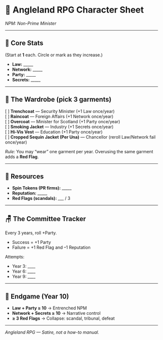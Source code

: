 # 📄 Angleland RPG Character Sheet  
*NPM: Non-Prime Minister*  

---

## 🧾 Core Stats  
(Start at **1** each. Circle or mark as they increase.)  

- **Law:** _____  
- **Network:** _____  
- **Party:** _____  
- **Secrets:** _____  

---

## 🧥 The Wardrobe (pick 3 garments)  

[ ] **Trenchcoat** — Security Minister (+1 Law once/year)  
[ ] **Raincoat** — Foreign Affairs (+1 Network once/year)  
[ ] **Overcoat** — Minister for Scotland (+1 Party once/year)  
[ ] **Smoking Jacket** — Industry (+1 Secrets once/year)  
[ ] **Hi-Vis Vest** — Education (+1 Party once/year)  
[ ] **Cropped Sequin Jacket (Per Una)** — Chancellor (reroll Law/Network fail once/year)  

*Rule:* You may “wear” one garment per year. Overusing the same garment adds a **Red Flag**.  

---

## 🎲 Resources  

- **Spin Tokens (PR firms):** _____  
- **Reputation:** _____  
- **Red Flags (scandals):** ___ / 3  

---

## 🪑 The Committee Tracker  

Every 3 years, roll +Party.  
- Success = +1 Party  
- Failure = +1 Red Flag and –1 Reputation  

Attempts:  
- Year 3: ____  
- Year 6: ____  
- Year 9: ____  

---

## 🏁 Endgame (Year 10)  

- **Law + Party ≥ 10** → Entrenched NPM  
- **Network + Secrets ≥ 10** → Narrative control  
- **≥ 3 Red Flags** → Collapse: scandal, tribunal, defeat  

---

*Angleland RPG — Satire, not a how-to manual.*  
